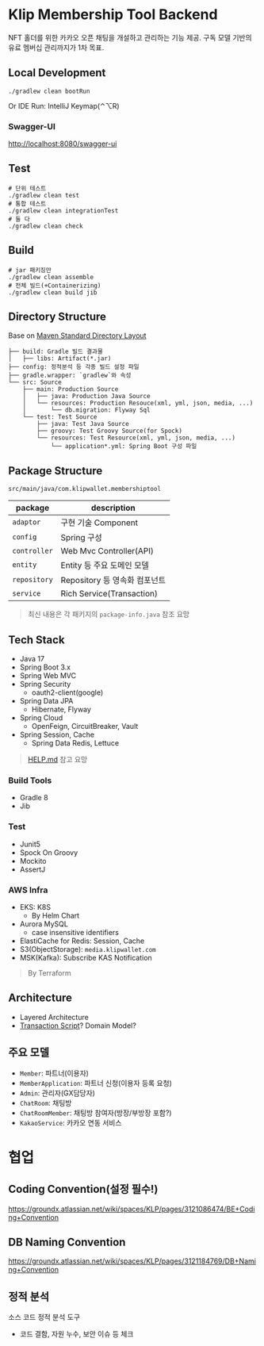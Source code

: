 # Klip Membership Tool Backend

NFT 홀더를 위한 카카오 오픈 채팅을 개설하고 관리하는 기능 제공.
구독 모델 기반의 유료 멤버십 관리까지가 1차 목표.

## Local Development

```shell
./gradlew clean bootRun
```

Or IDE Run: IntelliJ Keymap(⌃⌥R)

### Swagger-UI

[http://localhost:8080/swagger-ui](http://localhost:8080/swagger-ui)

## Test

```shell
# 단위 테스트
./gradlew clean test
# 통합 테스트
./gradlew clean integrationTest
# 둘 다
./gradlew clean check
```

## Build

```shell
# jar 패키징만
./gradlew clean assemble
# 전체 빌드(+Containerizing)
./gradlew clean build jib
```

## Directory Structure

Base
on [Maven Standard Directory Layout](https://maven.apache.org/guides/introduction/introduction-to-the-standard-directory-layout.html)

```
├── build: Gradle 빌드 결과물
│   ├── libs: Artifact(*.jar)
├── config: 정적분석 등 각종 빌드 설정 파일
├── gradle.wrapper: `gradlew`와 속성 
└── src: Source
    ├── main: Production Source
    │   ├── java: Production Java Source
    │   └── resources: Production Resouce(xml, yml, json, media, ...)
    │       └── db.migration: Flyway Sql
    └── test: Test Source
        ├── java: Test Java Source
        ├── groovy: Test Groovy Source(for Spock)
        └── resources: Test Resource(xml, yml, json, media, ...)
            └── application*.yml: Spring Boot 구성 파일
```

## Package Structure

`src/main/java/com.klipwallet.membershiptool`

| package      | description               |
|--------------|---------------------------|
| `adaptor`    | 구현 기술 Component           |
| `config`     | Spring 구성                 |
| `controller` | Web Mvc Controller(API)   |
| `entity`     | Entity 등 주요 도메인 모델        |
| `repository` | Repository 등 영속화 컴포넌트     |
| `service`    | Rich Service(Transaction) |

> 최신 내용은 각 패키지의 `package-info.java` 참조 요망

## Tech Stack

* Java 17
* Spring Boot 3.x
* Spring Web MVC
* Spring Security
  * oauth2-client(google)
* Spring Data JPA
  * Hibernate, Flyway
* Spring Cloud
  * OpenFeign, CircuitBreaker, Vault
* Spring Session, Cache
  * Spring Data Redis, Lettuce

> [HELP.md](./HELP.md) 참고 요망

### Build Tools

* Gradle 8
* Jib

### Test

* Junit5
* Spock On Groovy
* Mockito
* AssertJ

### AWS Infra

* EKS: K8S
  * By Helm Chart
* Aurora MySQL
  * case insensitive identifiers
* ElastiCache for Redis: Session, Cache
* S3(ObjectStorage): `media.klipwallet.com`
* MSK(Kafka): Subscribe KAS Notification

> By Terraform

## Architecture

- Layered Architecture
- [Transaction Script](https://martinfowler.com/eaaCatalog/transactionScript.html)? Domain Model?

## 주요 모델

* `Member`: 파트너(이용자)
* `MemberApplication`: 파트너 신청(이용자 등록 요청)
* `Admin`: 관리자(GX담당자)
* `ChatRoom`: 채팅방
* `ChatRoomMember`: 채팅방 참여자(방장/부방장 포함?)
* `KakaoService`: 카카오 연동 서비스

# 협업

## Coding Convention(설정 필수!)

https://groundx.atlassian.net/wiki/spaces/KLP/pages/3121086474/BE+Coding+Convention

## DB Naming Convention

https://groundx.atlassian.net/wiki/spaces/KLP/pages/3121184769/DB+Naming+Convention

## 정적 분석

소스 코드 정적 분석 도구

- 코드 결함, 자원 누수, 보안 이슈 등 체크

